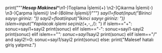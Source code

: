 print("""*************Hesap Makinesi**************\n1-)Toplama İşlemi(+) \n2-)Çıkarma İşlemi(-) \n3-)Çarpma İşlemi(*) \n4-)Bölme İşlemi(/)""")
sayi1=float(input("Birinci sayıyı giriniz: "))
sayi2=float(input("İkinci sayıyı giriniz: "))
islem=input("Yapılacak işlemi seçiniz(+,-,*,/): ")
if islem=="+":
        sonuc=sayi1+sayi2
        print(sonuc)
elif islem=="-":
        sonuc=sayi1-sayi2
        print(sonuc)
elif islem=="*":
        sonuc=sayi1*sayi2
        print(sonuc)
elif islem=="/" and sayi2!=0:
        sonuc=sayi1/sayi2
        print(sonuc)
else:
        print("Malesef hatalı giriş yatpınız.")
